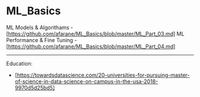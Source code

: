 # ML_Basics

ML Models & Algorithams - [https://github.com/afarane/ML_Basics/blob/master/ML_Part_03.md]
ML Performance & Fine Tuning - [https://github.com/afarane/ML_Basics/blob/master/ML_Part_04.md]

--------------

Education:

- [https://towardsdatascience.com/20-universities-for-pursuing-master-of-science-in-data-science-on-campus-in-the-usa-2018-9970d5d25bd5]

